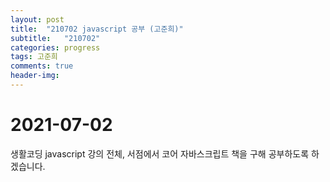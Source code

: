 ```yaml
---
layout: post
title:  "210702 javascript 공부 (고준희)"
subtitle:   "210702"
categories: progress
tags: 고준희
comments: true
header-img:
---
```


2021-07-02
==============
생활코딩 javascript 강의 전체, 서점에서 코어 자바스크립트 책을 구해 공부하도록 하겠습니다.
